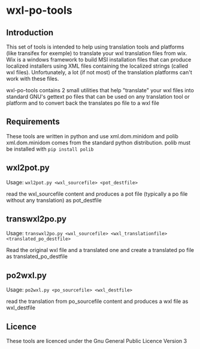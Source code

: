wxl-po-tools
============

Introduction
------------

This set of tools is intended to help using translation tools and platforms (like transifex for exemple) to translate your wxl translation files from wix.
Wix is a windows framework to build MSI installation files that can produce localized installers using XML files containing the localized strings (called wxl files). Unfortunately, a lot (if not most) of the translation platforms can't work with these files.

wxl-po-tools contains 2 small utilities that help "translate" your wxl files into standard GNU's gettext po files that can be used on any translation tool or platform and to convert back the translates po file to a wxl file

Requirements
------------

These tools are written in python and use xml.dom.minidom and polib
xml.dom.minidom comes from the standard python distribution.
polib must be installed with `pip install polib`

wxl2pot.py
----------

Usage:
`wxl2pot.py <wxl_sourcefile> <pot_destfile>`

read the wxl_sourcefile content and produces a pot file (typically a po file without any translation) as pot_destfile

transwxl2po.py
--------------

Usage:
`transwxl2po.py <wxl_sourcefile> <wxl_translationfile> <translated_po_destfile>`

Read the original wxl file and a translated one and create a translated po file as translated_po_destfile

po2wxl.py
---------

Usage:
`po2wxl.py <po_sourcefile> <wxl_destfile>`

read the translation from po_sourcefile content and produces a wxl file as wxl_destfile

Licence
-------

These tools are licenced under the Gnu General Public Licence Version 3

